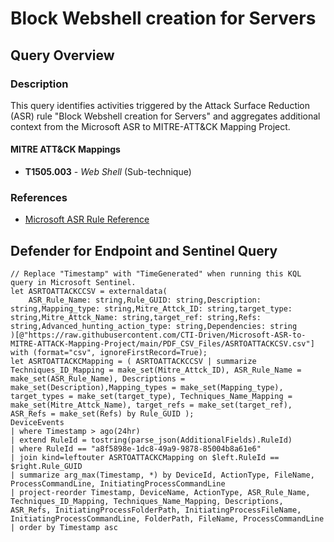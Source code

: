 # Block Webshell creation for Servers

## Query Overview

### Description
This query identifies activities triggered by the Attack Surface Reduction (ASR) rule "Block Webshell creation for Servers" and aggregates additional context from the Microsoft ASR to MITRE-ATT&CK Mapping Project.

#### MITRE ATT&CK Mappings
- **T1505.003** - *Web Shell* (Sub-technique)

### References
- [Microsoft ASR Rule Reference](https://learn.microsoft.com/en-us/defender-endpoint/attack-surface-reduction-rules-reference#block-webshell-creation-for-servers)

## Defender for Endpoint and Sentinel Query

```kusto
// Replace "Timestamp" with "TimeGenerated" when running this KQL query in Microsoft Sentinel.
let ASRTOATTACKCCSV = externaldata(
    ASR_Rule_Name: string,Rule_GUID: string,Description: string,Mapping_type: string,Mitre_Attck_ID: string,target_type: string,Mitre_Attck_Name: string,target_ref: string,Refs: string,Advanced_hunting_action_type: string,Dependencies: string
)[@"https://raw.githubusercontent.com/CTI-Driven/Microsoft-ASR-to-MITRE-ATTACK-Mapping-Project/main/PDF_CSV_Files/ASRTOATTACKCSV.csv"]
with (format="csv", ignoreFirstRecord=True);
let ASRTOATTACKCMapping = ( ASRTOATTACKCCSV | summarize Techniques_ID_Mapping = make_set(Mitre_Attck_ID), ASR_Rule_Name = make_set(ASR_Rule_Name), Descriptions = make_set(Description),Mapping_types = make_set(Mapping_type), target_types = make_set(target_type), Techniques_Name_Mapping = make_set(Mitre_Attck_Name), target_refs = make_set(target_ref), ASR_Refs = make_set(Refs) by Rule_GUID );
DeviceEvents
| where Timestamp > ago(24hr)
| extend RuleId = tostring(parse_json(AdditionalFields).RuleId)
| where RuleId == "a8f5898e-1dc8-49a9-9878-85004b8a61e6"
| join kind=leftouter ASRTOATTACKCMapping on $left.RuleId == $right.Rule_GUID
| summarize arg_max(Timestamp, *) by DeviceId, ActionType, FileName, ProcessCommandLine, InitiatingProcessCommandLine
| project-reorder Timestamp, DeviceName, ActionType, ASR_Rule_Name, Techniques_ID_Mapping, Techniques_Name_Mapping, Descriptions, ASR_Refs, InitiatingProcessFolderPath, InitiatingProcessFileName, InitiatingProcessCommandLine, FolderPath, FileName, ProcessCommandLine
| order by Timestamp asc 
